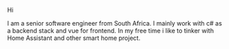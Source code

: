 Hi

I am a senior software engineer from South Africa.
I mainly work with c# as a backend stack and vue for frontend.
In my free time i like to tinker with Home Assistant and other smart home project.
